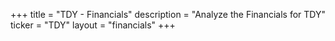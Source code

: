 +++
title = "TDY - Financials"
description = "Analyze the Financials for TDY"
ticker = "TDY"
layout = "financials"
+++

